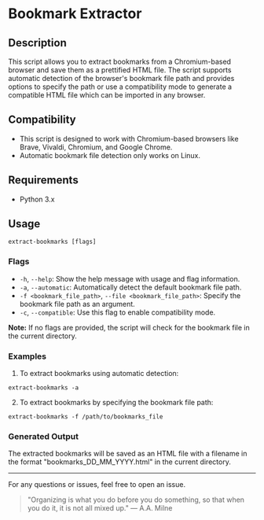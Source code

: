 # Bookmark Extractor
## Description
This script allows you to extract bookmarks from a Chromium-based browser and save them as a prettified HTML file. The script supports automatic detection of the browser's bookmark file path and provides options to specify the path or use a compatibility mode to generate a compatible HTML file which can be imported in any browser.
## Compatibility
- This script is designed to work with Chromium-based browsers like Brave, Vivaldi, Chromium, and Google Chrome.
- Automatic bookmark file detection only works on Linux.
## Requirements
- Python 3.x
## Usage
```
extract-bookmarks [flags]
```
### Flags
- `-h`, `--help`: Show the help message with usage and flag information.
- `-a`, `--automatic`: Automatically detect the default bookmark file path.
- `-f <bookmark_file_path>`, `--file <bookmark_file_path>`: Specify the bookmark file path as an argument.
- `-c`, `--compatible`: Use this flag to enable compatibility mode.

**Note:**
If no flags are provided, the script will check for the bookmark file in the current directory.

### Examples

1. To extract bookmarks using automatic detection:
```
extract-bookmarks -a
```

2. To extract bookmarks by specifying the bookmark file path:
```
extract-bookmarks -f /path/to/bookmarks_file
```
### Generated Output
The extracted bookmarks will be saved as an HTML file with a filename in the format "bookmarks_DD_MM_YYYY.html" in the current directory.

---
For any questions or issues, feel free to open an issue.

> "Organizing is what you do before you do something, so that when you do it, it is not all mixed up." — A.A. Milne
